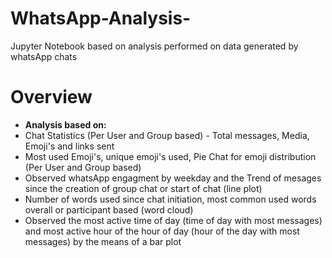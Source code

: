 # WhatsApp-Analysis-
Jupyter Notebook based on analysis performed on data generated by whatsApp chats

# Overview 
- **Analysis based on:**
- Chat Statistics (Per User and Group based) - Total messages, Media, Emoji's and links sent
- Most used Emoji's, unique emoji's used, Pie Chat for emoji distribution (Per User and Group based) 
- Observed whatsApp engagment by weekday and  the Trend of mesages since the creation of group chat or start of chat (line plot)
- Number of words used since chat initiation, most common used words overall or participant based (word cloud)
- Observed the most active time of day (time of day with most messages) and most active hour of the hour of day (hour of the day with most messages) by the means of a bar plot



